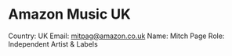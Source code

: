 # Amazon Music UK

Country: UK
Email: mitpag@amazon.co.uk
Name: Mitch Page
Role: Independent Artist & Labels